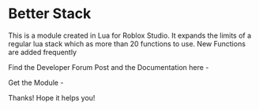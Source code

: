 # Better Stack
This is a module created in Lua for Roblox Studio. It expands the limits of a regular lua stack which as more than 20 functions to use. New Functions are added frequently

Find the Developer Forum Post and the Documentation here - 

Get the Module - 

Thanks! Hope it helps you!
